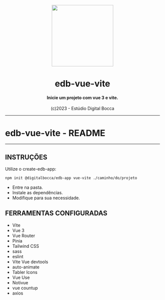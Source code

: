 <p align="center">
  <img src="https://estudiodigitalbocca.com.br/edb-logo.svg" width="200px">
  <h1 align="center">edb-vue-vite</h1>
  <h4 align="center">
    Inicie um projeto com vue 3 e vite.
  </h4>
  <p align="center">(c)2023 - Estúdio Digital Bocca</p>
</p>

---

# edb-vue-vite - README

---

## INSTRUÇÕES

Utilize o create-edb-app:

```bash
npm init @digitalbocca/edb-app vue-vite ./caminho/do/projeto
```

- Entre na pasta.
- Instale as dependências.
- Modifique para sua necessidade.

## FERRAMENTAS CONFIGURADAS

- Vite
- Vue 3
- Vue Router
- Pinia
- Tailwind CSS
- sass
- eslint
- Vite Vue devtools
- auto-animate
- Tabler Icons
- Vue Use
- Notivue
- vue countup
- axios
